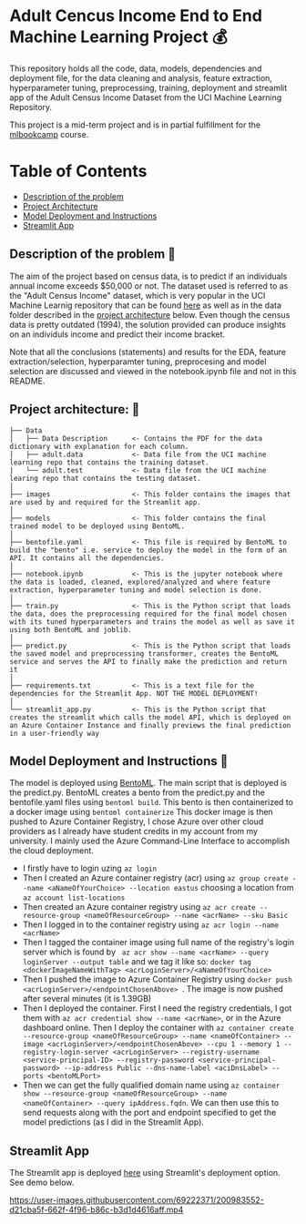 # Adult Cencus Income End to End Machine Learning Project :moneybag:
This repository holds all the code, data, models, dependencies and deployment file, for the data cleaning and analysis, feature extraction, hyperparameter tuning, 
preprocessing, training, deployment and streamlit app of the Adult Census Income Dataset from the UCI Machine Learning Repository. 

This project is a mid-term project and is in partial fulfillment for the [mlbookcamp](https://datatalks.club/courses/2021-winter-ml-zoomcamp.html) course.  

# Table of Contents  
* [Description of the problem](#description-of-the-problem-open_book)
* [Project Architecture](#project-architecture-triangular_ruler)
* [Model Deployment and Instructions](#model-deployment-and-instructions-rocket)
* [Streamlit App](#streamlit-app)


## **Description of the problem :open_book:**

The aim of the project based on census data, is to predict if an individuals annual income exceeds $50,000 or not. The dataset used is referred to as 
the "Adult Census Income" dataset, which is very popular in the UCI Machine Learnig repository that can be found [here](https://archive.ics.uci.edu/ml/datasets/adult)
as well as in the data folder described in the [project architecture](#) below. Even though the census data is pretty outdated (1994), the solution
provided can produce insights on an individuls income and predict their income bracket.


Note that all the conclusions (statements) and results for the EDA, feature extraction/selection, hyperparamter tuning, preprocesing and model selection are discussed and viewed in the notebook.ipynb file and not in this README. 


## **Project architecture: :triangular_ruler:**

```
├── Data
│   ├── Data Description      <- Contains the PDF for the data dictionary with explanation for each column.
│   ├── adult.data            <- Data file from the UCI machine learning repo that contains the training dataset.
|   └── adult.test            <- Data file from the UCI machine learing repo that contains the testing dataset.
│
├── images                    <- This folder contains the images that are used by and required for the Streamlit app.
│
├── models                    <- This folder contains the final trained model to be deployed using BentoML.
│
├── bentofile.yaml            <- This file is required by BentoML to build the "bento" i.e. service to deploy the model in the form of an API. It contains all the dependencies.
│
├── notebook.ipynb            <- This is the jupyter notebook where the data is loaded, cleaned, explored/analyzed and where feature extraction, hyperparameter tuning and model selection is done.
│
├── train.py                  <- This is the Python script that loads the data, does the preprocessing required for the final model chosen with its tuned hyperparameters and trains the model as well as save it using both BentoML and joblib.
│
├── predict.py                <- This is the Python script that loads the saved model and preprocessing transformer, creates the BentoML service and serves the API to finally make the prediction and return it
│
├── requirements.txt          <- This is a text file for the dependencies for the Streamlit App. NOT THE MODEL DEPLOYMENT!
│
└── streamlit_app.py          <- This is the Python script that creates the streamlit which calls the model API, which is deployed on an Azure Container Instance and finally previews the final prediction in a user-friendly way
```


## **Model Deployment and Instructions :rocket:**

The model is deployed using [BentoML](https://www.bentoml.com/). The main script that is deployed is the predict.py. BentoML creates a bento from the 
predict.py and the bentofile.yaml files using ```bentoml build```. This bento is then containerized to a docker image using ```bentoml containerize```
This docker image is then pushed to Azure Container Registry, I chose Azure over other cloud providers as I already have student credits in my 
account from my university. I mainly used the Azure Command-Line Interface to accomplish the cloud deployment. 

* I firstly have to login uzing ```az login```
* Then I created an Azure container registry (acr) using ```az group create --name <aNameOfYourChoice> --location eastus``` choosing a location from ```az account list-locations```
* Then created an Azure container registry using ```az acr create --resource-group <nameOfResourceGroup> --name <acrName> --sku Basic```
* Then I logged in to the container registry using ```az acr login --name <acrName>```
* Then I tagged the container image using full name of the registry's login server which is found by ``` az acr show --name <acrName> --query loginServer --output table```
and we tag it like so: ```docker tag <dockerImageNameWithTag> <acrLoginServer>/<aNameOfYourChoice>```
* Then I pushed the image to Azure Container Registry using ```docker push <acrLoginServer>/<endpointChosenAbove> ```. The image is now pushed after several minutes (it is 1.39GB)
* Then I deployed the container. First I need the registry credentials, I got them with ```az acr credential show --name <acrName>```, or in the Azure dashboard online.
Then I deploy the container with ```az container create --resource-group <nameOfResourceGroup> --name <nameOfContainer> --image <acrLoginServer>/<endpointChosenAbove> --cpu 1 --memory 1 --registry-login-server <acrLoginServer> --registry-username <service-principal-ID> --registry-password <service-principal-password> --ip-address Public --dns-name-label <aciDnsLabel> --ports <bentoMLPort>```
* Then we can get the fully qualified domain name using ```az container show --resource-group <nameOfResourceGroup> --name <nameOfContainer> --query ipAddress.fqdn```. We can then use this to send requests along with the port and endpoint specified to get the model predictions (as I did in the Streamlit App).


## **Streamlit App**

The Streamlit app is deployed [here](https://arebimohammed-adult-cencus-end-to-end-mach-streamlit-app-ob4fed.streamlit.app/) using Streamlit's deployment option. See demo below.




https://user-images.githubusercontent.com/69222371/200983552-d21cba5f-662f-4f96-b86c-b3d1d4616aff.mp4

